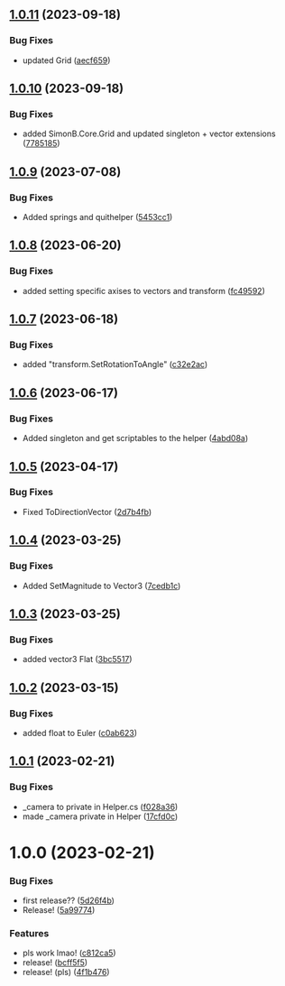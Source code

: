 ## [1.0.11](https://github.com/capsizedmoose/com.simonb.core/compare/v1.0.10...v1.0.11) (2023-09-18)


### Bug Fixes

* updated Grid ([aecf659](https://github.com/capsizedmoose/com.simonb.core/commit/aecf6594601506f393fbfa2e3c932e4be7ee2f91))

## [1.0.10](https://github.com/capsizedmoose/com.simonb.core/compare/v1.0.9...v1.0.10) (2023-09-18)


### Bug Fixes

* added SimonB.Core.Grid and updated singleton + vector extensions ([7785185](https://github.com/capsizedmoose/com.simonb.core/commit/7785185999691d8cf8dc005025f5f49c1686a428))

## [1.0.9](https://github.com/capsizedmoose/com.simonb.core/compare/v1.0.8...v1.0.9) (2023-07-08)


### Bug Fixes

* Added springs and quithelper ([5453cc1](https://github.com/capsizedmoose/com.simonb.core/commit/5453cc154b6fea854c8fc89a1ce89fcb30b98683))

## [1.0.8](https://github.com/capsizedmoose/com.simonb.core/compare/v1.0.7...v1.0.8) (2023-06-20)


### Bug Fixes

* added setting specific axises to vectors and transform ([fc49592](https://github.com/capsizedmoose/com.simonb.core/commit/fc49592c78752c00487eef798b2e78b2aa6eb6e2))

## [1.0.7](https://github.com/capsizedmoose/com.simonb.core/compare/v1.0.6...v1.0.7) (2023-06-18)


### Bug Fixes

* added "transform.SetRotationToAngle" ([c32e2ac](https://github.com/capsizedmoose/com.simonb.core/commit/c32e2aced944a518a90b67a1d7f46944ec6efd31))

## [1.0.6](https://github.com/capsizedmoose/com.simonb.core/compare/v1.0.5...v1.0.6) (2023-06-17)


### Bug Fixes

* Added singleton and get scriptables to the helper ([4abd08a](https://github.com/capsizedmoose/com.simonb.core/commit/4abd08ad4c356eefc2386a16fe699d5381c7f7b3))

## [1.0.5](https://github.com/capsizedmoose/com.simonb.core/compare/v1.0.4...v1.0.5) (2023-04-17)


### Bug Fixes

* Fixed ToDirectionVector ([2d7b4fb](https://github.com/capsizedmoose/com.simonb.core/commit/2d7b4fbd729c03b6438834d462179712953fc9d3))

## [1.0.4](https://github.com/capsizedmoose/com.simonb.core/compare/v1.0.3...v1.0.4) (2023-03-25)


### Bug Fixes

* Added SetMagnitude to Vector3 ([7cedb1c](https://github.com/capsizedmoose/com.simonb.core/commit/7cedb1c555a7ee879e32f9065672a9fc8f2f01ff))

## [1.0.3](https://github.com/capsizedmoose/com.simonb.core/compare/v1.0.2...v1.0.3) (2023-03-25)


### Bug Fixes

* added vector3 Flat ([3bc5517](https://github.com/capsizedmoose/com.simonb.core/commit/3bc55170cb974117bedbdcddede6e841dfd14e9e))

## [1.0.2](https://github.com/capsizedmoose/com.simonb.core/compare/v1.0.1...v1.0.2) (2023-03-15)


### Bug Fixes

* added float to Euler ([c0ab623](https://github.com/capsizedmoose/com.simonb.core/commit/c0ab6235129c0129f2fa2e7b9f4e0e20b92b2a58))

## [1.0.1](https://github.com/capsizedmoose/com.simonb.core/compare/v1.0.0...v1.0.1) (2023-02-21)


### Bug Fixes

* _camera to private in Helper.cs ([f028a36](https://github.com/capsizedmoose/com.simonb.core/commit/f028a36445c1d4c1d653e7c9cff5dae019aee642))
* made _camera private in Helper ([17cfd0c](https://github.com/capsizedmoose/com.simonb.core/commit/17cfd0c33a8d9569dcbcd098c8a52c8872f732c8))

# 1.0.0 (2023-02-21)


### Bug Fixes

* first release?? ([5d26f4b](https://github.com/capsizedmoose/com.simonb.core/commit/5d26f4b63d793b1dca30cec7ff0669abd24b5fc0))
* Release! ([5a99774](https://github.com/capsizedmoose/com.simonb.core/commit/5a99774a0030d122b03ab6af693447a5cd878935))


### Features

* pls work lmao! ([c812ca5](https://github.com/capsizedmoose/com.simonb.core/commit/c812ca56472a3d00bcc429d542b2237e42c09437))
* release! ([bcff5f5](https://github.com/capsizedmoose/com.simonb.core/commit/bcff5f59fdbe5c98aa7cbae4f99ced685abe4765))
* release! (pls) ([4f1b476](https://github.com/capsizedmoose/com.simonb.core/commit/4f1b4760645f0bd3a547bd544b1d64235fc5715c))
